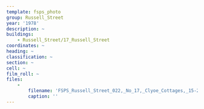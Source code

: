 ```yaml
---
template: fsps_photo
group: Russell_Street
year: '1978'
description: ~
buildings:
    - Russell_Street/17_Russell_Street
coordinates: ~
heading: ~
classification: ~
section: ~
cell: ~
film_roll: ~
files:
    -
        filename: 'FSPS_Russell_Street_022,_No_17,_Clyoe_Cottages,_15-2-B,_1978.png'
        caption: ''
---
```

